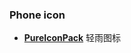 ### Phone icon
 * **[PureIconPack](https://github.com/morirain/PureIconPack/tree/Blueprint/app/src/main/res/drawable-nodpi)** 轻雨图标
